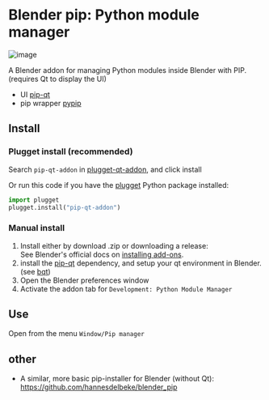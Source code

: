 # Blender pip: Python module manager

![image](https://github.com/hannesdelbeke/pip-qt-addon/assets/3758308/3a80f178-d77d-4af6-8e63-26c258171ec4)

A Blender addon for managing Python modules inside Blender with PIP. (requires Qt to display the UI)

- UI [pip-qt](https://github.com/hannesdelbeke/pip-qt)
- pip wrapper [pypip](https://github.com/hannesdelbeke/pypip)


## Install

### Plugget install (recommended)
Search `pip-qt-addon` in [plugget-qt-addon](https://github.com/plugget/plugget-qt-addon), and click install  

Or run this code if you have the [plugget](https://github.com/plugget/plugget) Python package installed:
```python
import plugget
plugget.install("pip-qt-addon")
```

### Manual install
1. Install either by download .zip or downloading a release:  
See Blender's official docs on [installing add-ons](https://docs.blender.org/manual/en/latest/editors/preferences/addons.html#installing-add-ons).
2. install the [pip-qt](https://github.com/hannesdelbeke/pip-qt) dependency, and setup your qt environment in Blender. (see [bqt](https://github.com/techartorg/bqt))
3. Open the Blender preferences window  
4. Activate the addon tab for `Development: Python Module Manager`

## Use
Open from the menu `Window/Pip manager`

## other
- A similar, more basic pip-installer for Blender (without Qt): https://github.com/hannesdelbeke/blender_pip
